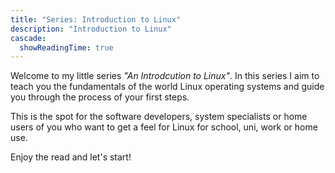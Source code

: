 ```yaml
---
title: "Series: Introduction to Linux"
description: "Introduction to Linux"
cascade:
  showReadingTime: true
---
```


Welcome to my little series *"An Introdcution to Linux"*. In this series I aim to teach you the fundamentals
of the world Linux operating systems and guide you through the process of your first steps.

This is the spot for the software developers, system specialists or home users of you who want to get a feel for Linux
for school, uni, work or home use.

Enjoy the read and let's start!
